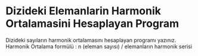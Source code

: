 # Dizideki Elemanlarin Harmonik Ortalamasini Hesaplayan Program
 Dizideki sayıların harmonik ortalamasını hesaplayan programı yazınız.  Harmonik Ortalama formülü : n (eleman sayısı) / elemanların harmonik serisi
